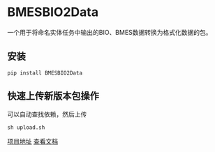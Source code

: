 # BMESBIO2Data

一个用于将命名实体任务中输出的BIO、BMES数据转换为格式化数据的包。

## 安装

```
pip install BMESBIO2Data

```


## 快速上传新版本包操作

可以自动查找依赖，然后上传

```
sh upload.sh
```

[项目地址](https://github.com/napoler/BMESBIO2Data)
[查看文档](http://www.terrychan.org/BMESBIO2Data/)